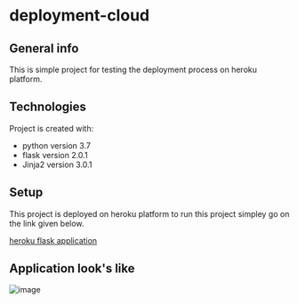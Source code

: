 # deployment-cloud
## General info

This is simple project for testing the deployment process on heroku platform.
	
## Technologies
Project is created with:
* python version 3.7
* flask version 2.0.1
* Jinja2 version 3.0.1
	
## Setup
This project is deployed on heroku platform  to run this project simpley go on the link given below.

[heroku flask application](https://deploy-cloud-01.herokuapp.com/)

## Application look's like

![image](https://github.com/ay36808/deployment-cloud/blob/main/first-deploy-application.jpg)



